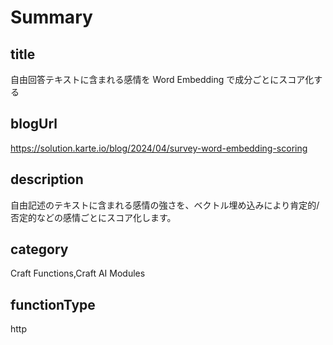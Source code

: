 # Summary

## title

自由回答テキストに含まれる感情を Word Embedding で成分ごとにスコア化する

## blogUrl
https://solution.karte.io/blog/2024/04/survey-word-embedding-scoring

## description

自由記述のテキストに含まれる感情の強さを、ベクトル埋め込みにより肯定的/否定的などの感情ごとにスコア化します。

## category

Craft Functions,Craft AI Modules

## functionType

http